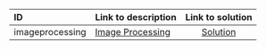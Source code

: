 | ID | Link to description | Link to solution |
|:---|:---|:---:|
| imageprocessing | [Image Processing](https://open.kattis.com/problems/imageprocessing) | [Solution](https://github.com/versenyi98/kattis-solutions/tree/main/solutions/Image%20Processing)|
